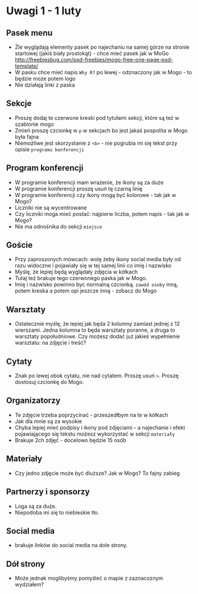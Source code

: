 # Uwagi 1 - 1 luty

## Pasek menu

- Żle wyglądają elementy pasek po najechaniu na samej górze na stronie startowej (jakiś biały prostokąt) - chce mieć pasek jak w MoGo http://freebiesbug.com/psd-freebies/mogo-free-one-page-psd-template/
- W pasku chce mieć napis `Why R?` po lewej - odznaczony jak w Mogo - to będzie może potem logo
- Nie działają linki z paska

## Sekcje

- Proszę dodaj te czerwone kreski pod tytułami sekcji, które są też w szablonie mogo 
- Zmień proszę czcionkę w `p` w sekcjach bo jest jakaś pospolita w Mogo była fajna
- Niemożliwe jest skorzystanie z `<b>` - nie pogrubia mi się tekst przy opisie `programu konferencji`

## Program konferencji

- W programie konferencji mam wrażenie, że ikony są za duże
- W programie konferencji proszę usuń tę czarną linię
- W programie konferencji czy ikony mogą być kolorowe - tak jak w Mogo?
- Liczniki nie są wycentrowane
- Czy liczniki moga mieć postać: najpierw liczba, potem napis - tak jak w Mogo?
- Nie ma odnośnika do sekcji `miejsce`

## Goście

- Przy zaproszonych mówcach: wolę żeby ikony social media były od razu widoczne i pojawiały się w tej samej linii co imię i nazwisko
- Myślę, że lepiej będą wyglądały zdjęcia w kółkach
- Tutaj też brakuje tego czerwonego paska jak w Mogo.
- Imię i nazwisko powinno byc normalną czcionką. `zawód osoby` inną, potem kreska a potem opi jeszcze inną - zobacz do Mogo

## Warsztaty

- Ostatecznie myślę, że lepiej jak będa 2 kolumny zamiast jednej z 12 wierszami. Jedna kolumna to będa warsztaty poranne, a druga to warsztaty popołudniowe. Czy możesz dodać już jakieś wypełnienie warsztatu: na zdjęcie i treść?

## Cytaty 

- Znak po lewej obok cytatu, nie nad cytatem. Proszę usuń `>`. Proszę dostosuj czcionkę do Mogo.

## Organizatorzy 

- Te zdjęcie trzeba poprzycinać - przeszedłbym na te w kółkach
- Jak dla mnie są za wysokie
- Chyba lepiej mieć podpisy i ikony pod zdjęciami - a najechanie i efekt pojawiającego się tekstu możesz wykorzystać w sekcji `materiały`
- Brakuje 2ch zdjęć - docelowo będzie 15 osób

## Materiały

- Czy jedno zdjęcie może być dluższe? Jak w Mogo? To fajny zabieg


## Partnerzy i sponsorzy

- Loga są za duże.
- Niepodoba mi się to niebieskie tło.

## Social media

- brakuje linków do social media na dole strony.

## Dół strony

- Może jednak moglibyśmy pomyśleć o mapie z zaznacoznym wydziałem?